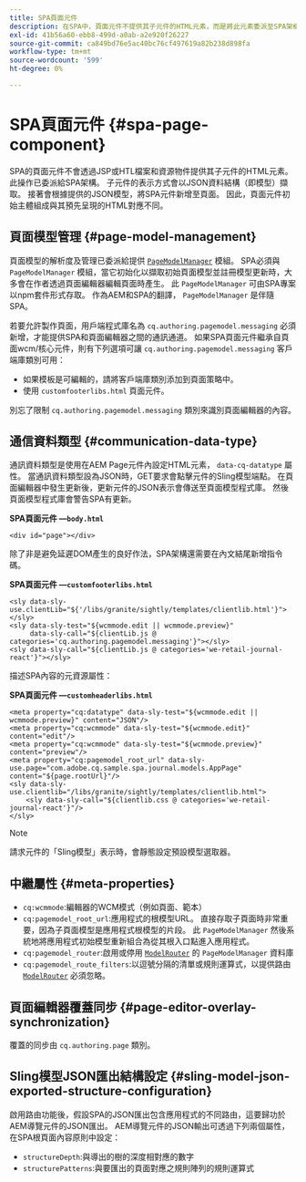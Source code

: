 ```yaml
---
title: SPA頁面元件
description: 在SPA中，頁面元件不提供其子元件的HTML元素，而是將此元素委派至SPA架構。 本檔案說明如何讓SPA的頁面元件獨一無二。
exl-id: 41b56a60-ebb8-499d-a0ab-a2e920f26227
source-git-commit: ca849bd76e5ac40bc76cf497619a82b238d898fa
workflow-type: tm+mt
source-wordcount: '599'
ht-degree: 0%

---
```


# SPA頁面元件 {#spa-page-component}

SPA的頁面元件不會透過JSP或HTL檔案和資源物件提供其子元件的HTML元素。 此操作已委派給SPA架構。 子元件的表示方式會以JSON資料結構（即模型）擷取。 接著會根據提供的JSON模型，將SPA元件新增至頁面。 因此，頁面元件初始主體組成與其預先呈現的HTML對應不同。

## 頁面模型管理 {#page-model-management}

頁面模型的解析度及管理已委派給提供 [`PageModelManager`](blueprint.md#pagemodelmanager) 模組。 SPA必須與 `PageModelManager` 模組，當它初始化以擷取初始頁面模型並註冊模型更新時，大多會在作者透過頁面編輯器編輯頁面時產生。 此 `PageModelManager` 可由SPA專案以npm套件形式存取。 作為AEM和SPA的翻譯， `PageModelManager` 是伴隨SPA。

若要允許製作頁面，用戶端程式庫名為 `cq.authoring.pagemodel.messaging` 必須新增，才能提供SPA和頁面編輯器之間的通訊通道。 如果SPA頁面元件繼承自頁面wcm/核心元件，則有下列選項可讓 `cq.authoring.pagemodel.messaging` 客戶端庫類別可用：

* 如果模板是可編輯的，請將客戶端庫類別添加到頁面策略中。
* 使用 `customfooterlibs.html` 頁面元件。

別忘了限制 `cq.authoring.pagemodel.messaging` 類別來識別頁面編輯器的內容。

## 通信資料類型 {#communication-data-type}

通訊資料類型是使用在AEM Page元件內設定HTML元素， `data-cq-datatype` 屬性。 當通訊資料類型設為JSON時，GET要求會點擊元件的Sling模型端點。 在頁面編輯器中發生更新後，更新元件的JSON表示會傳送至頁面模型程式庫。 然後頁面模型程式庫會警告SPA有更新。

**SPA頁面元件 —`body.html`**

```
<div id="page"></div>
```

除了非是避免延遲DOM產生的良好作法，SPA架構還需要在內文結尾新增指令碼。

**SPA頁面元件 —`customfooterlibs.html`**

```
<sly data-sly-use.clientLib="${'/libs/granite/sightly/templates/clientlib.html'}"></sly>
<sly data-sly-test="${wcmmode.edit || wcmmode.preview}"
     data-sly-call="${clientLib.js @ categories='cq.authoring.pagemodel.messaging'}"></sly>
<sly data-sly-call="${clientLib.js @ categories='we-retail-journal-react'}"></sly>
```

描述SPA內容的元資源屬性：

**SPA頁面元件 —`customheaderlibs.html`**

```
<meta property="cq:datatype" data-sly-test="${wcmmode.edit || wcmmode.preview}" content="JSON"/>
<meta property="cq:wcmmode" data-sly-test="${wcmmode.edit}" content="edit"/>
<meta property="cq:wcmmode" data-sly-test="${wcmmode.preview}" content="preview"/>
<meta property="cq:pagemodel_root_url" data-sly-use.page="com.adobe.cq.sample.spa.journal.models.AppPage" content="${page.rootUrl}"/>
<sly data-sly-use.clientlib="/libs/granite/sightly/templates/clientlib.html">
    <sly data-sly-call="${clientlib.css @ categories='we-retail-journal-react'}"/>
</sly>
```

>[!NOTE]
>
>請求元件的「Sling模型」表示時，會靜態設定預設模型選取器。

## 中繼屬性 {#meta-properties}

* `cq:wcmmode`:編輯器的WCM模式（例如頁面、範本）
* `cq:pagemodel_root_url`:應用程式的根模型URL。 直接存取子頁面時非常重要，因為子頁面模型是應用程式根模型的片段。 此 `PageModelManager` 然後系統地將應用程式初始模型重新組合為從其根入口點進入應用程式。
* `cq:pagemodel_router`:啟用或停用 [`ModelRouter`](routing.md) 的 `PageModelManager` 資料庫
* `cq:pagemodel_route_filters`:以逗號分隔的清單或規則運算式，以提供路由 [`ModelRouter`](routing.md) 必須忽略。

## 頁面編輯器覆蓋同步 {#page-editor-overlay-synchronization}

覆蓋的同步由 `cq.authoring.page` 類別。

## Sling模型JSON匯出結構設定 {#sling-model-json-exported-structure-configuration}

啟用路由功能後，假設SPA的JSON匯出包含應用程式的不同路由，這要歸功於AEM導覽元件的JSON匯出。 AEM導覽元件的JSON輸出可透過下列兩個屬性，在SPA根頁面內容原則中設定：

* `structureDepth`:與導出的樹的深度相對應的數字
* `structurePatterns`:與要匯出的頁面對應之規則陣列的規則運算式
